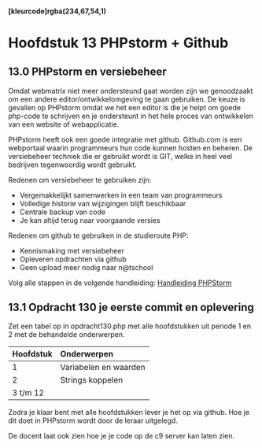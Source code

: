 #### [kleurcode]rgba(234,67,54,1)

#  Hoofdstuk 13 PHPstorm + Github

## 13.0 PHPstorm en versiebeheer

Omdat webmatrix niet meer ondersteund gaat worden zijn we genoodzaakt om een andere editor/ontwikkelomgeving te gaan gebruiken.
De keuze is gevallen op PHPstorm omdat we het een editor is die je helpt om goede php-code te schrijven en je ondersteunt in het hele proces van ontwikkelen van een website of webapplicatie.

PHPstorm heeft ook een goede integratie met github. Github.com is een webportaal waarin programmeurs hun code kunnen hosten en beheren.
De versiebeheer techniek die er gebruikt wordt is GIT, welke in heel veel bedrijven tegenwoordig wordt gebruikt.

Redenen om versiebeheer te gebruiken zijn:
- Vergemakkelijkt samenwerken in een team van programmeurs
- Volledige historie van wijzigingen blijft beschikbaar
- Centrale backup van code
- Je kan altijd terug naar voorgaande versies

Redenen om github te gebruiken in de studieroute PHP:
- Kennismaking met versiebeheer
- Opleveren opdrachten via github
- Geen upload meer nodig naar n@tschool

Volg alle stappen in de volgende handleiding:
[Handleiding PHPStorm](https://elo.kw1c.nl/CMS/Studie/811%20ICT-Academie/811%20VakkenInhoud/%5BB.22%20PHP%5D%20PHP/Productie/01.%20Reader/PHP%20Handleiding%20PHPStorm%20GitHub.docx)

## 13.1 Opdracht 130 je eerste commit en oplevering

Zet een tabel op in opdracht130.php met alle hoofdstukken uit periode 1 en 2 met de behandelde onderwerpen.
<table><thead>
<tr>
<th>Hoofdstuk</th>
<th align="left">Onderwerpen</th>
</tr>
</thead><tbody>
<tr>
<td>1</td>
<td align="left">Variabelen en waarden</td>
</tr>
<tr>
<td>2</td>
<td align="left">Strings koppelen</td>
</tr>
<tr>
<td>3 t/m 12</td>
<td align="left"></td>
</tr>
</tbody></table>

Zodra je klaar bent met alle hoofdstukken lever je het op via github.
Hoe je dit doet in PHPstorm wordt door de leraar uitgelegd.

De docent laat ook zien hoe je je code op de c9 server kan laten zien.

